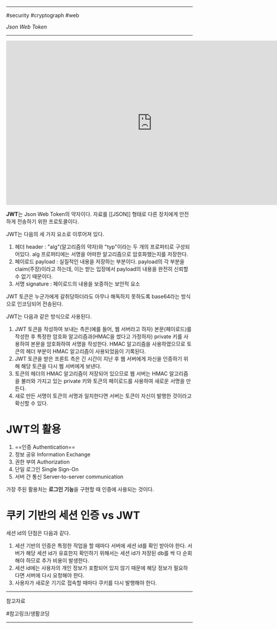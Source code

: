 
---

#security #cryptograph #web

_Json Web Token_

---

<iframe width="787" height="443" src="https://www.youtube.com/embed/36lpDzQzVXs" title="JWT" frameborder="0" allow="accelerometer; autoplay; clipboard-write; encrypted-media; gyroscope; picture-in-picture; web-share" referrerpolicy="strict-origin-when-cross-origin" allowfullscreen></iframe>

**JWT**는 Json Web Token의 약자이다. 자료를 [[JSON]] 형태로 다른 장치에게 안전하게 전송하기 위한 프로토콜이다.

JWT는 다음의 세 가지 요소로 이루어져 있다.

1. 헤더 header : "alg"(알고리즘의 약자)와 "typ"이라는 두 개의 프로퍼티로 구성되어있다. alg 프로퍼티에는 서명을 어떠한 알고리즘으로 암호화했는지를 저장한다.
2. 페이로드 payload : 실질적인 내용을 저장하는 부분이다. payload의 각 부분을 claim(주장)이라고 하는데, 이는 받는 입장에서 payload의 내용을 완전히 신뢰할 수 없기 때문이다.
3. 서명 signature : 페이로드의 내용을 보증하는 보안적 요소

JWT 토큰은 누군가에게 갈취당하더라도 아무나 해독하지 못하도록 base64라는 방식으로 인코딩되어 전송된다.

JWT는 다음과 같은 방식으로 사용된다.

1. JWT 토큰을 작성하여 보내는 측은(예를 들어, 웹 서버라고 하자) 본문(페이로드)를 작성한 후 특정한 암호화 알고리즘과(HMAC을 썼다고 가정하자) private 키를 사용하여 본문을 암호화하여 서명을 작성한다. HMAC 알고리즘을 사용하였으므로 토큰의 헤더 부분이 HMAC 알고리즘이 사용되었음이 기록된다.
2. JWT 토큰을 받은 프론트 측은 긴 시간이 지난 후 웹 서버에게 자신을 인증하기 위해 해당 토큰을 다시 웹 서버에게 보낸다.
3. 토큰의 헤더의 HMAC 알고리즘이 저장되어 있으므로 웹 서버는 HMAC 알고리즘을 불러와 가지고 있는 private 키와 토큰의 페이로드를 사용하여 새로운 서명을 만든다.
4. 새로 만든 서명이 토큰의 서명과 일치한다면 서버는 토큰이 자신이 발행한 것이라고 확신할 수 있다.

# JWT의 활용

1. ==인증 Authentication==
2. 정보 공유 Information Exchange
3. 권한 부여 Authorization
4. 단일 로그인 Single Sign-On
5. 서버 간 통신 Server-to-server communication

가장 주된 활용처는 **로그인 기능**을 구현할 때 인증에 사용되는 것이다.

# 쿠키 기반의 세션 인증 vs JWT

세션 id의 단점은 다음과 같다.

1. 세션 기반의 인증은 특정한 작업을 할 때마다 서버에 세션 id를 확인 받아야 한다. 서버가 해당 세션 id가 유효한지 확인하기 위해서는 세션 id가 저장된 db를 싹 다 순회해야 하므로 추가 비용이 발생한다.
2. 세션 id에는 사용자의 개인 정보가 포함되어 있지 않기 때문에 해당 정보가 필요하다면 서버에 다시 요청해야 한다.
3. 사용자가 새로운 기기로 접속할 때마다 쿠키를 다시 발행해야 한다.

---

참고자료

#참고링크/생활코딩 

---